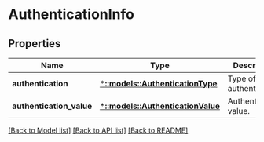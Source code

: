 # AuthenticationInfo

## Properties
Name | Type | Description | Notes
------------ | ------------- | ------------- | -------------
**authentication** | [***::models::AuthenticationType**](AuthenticationType.md) | Type of authentication. | [default to null]
**authentication_value** | [***::models::AuthenticationValue**](AuthenticationValue.md) | Authentication value. | [default to null]

[[Back to Model list]](../README.md#documentation-for-models) [[Back to API list]](../README.md#documentation-for-api-endpoints) [[Back to README]](../README.md)


